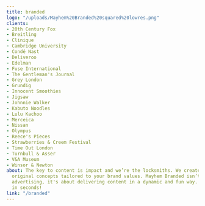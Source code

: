 ```yaml
---
title: branded
logo: "/uploads/Mayhem%20Branded%20squared%20lowres.png"
clients:
- 20th Century Fox
- Breitling
- Clinique
- Cambridge University
- Condé Nast
- Deliveroo
- Edelman
- Fuse International
- The Gentleman's Journal
- Grey London
- Grundig
- Innocent Smoothies
- Jigsaw
- Johnnie Walker
- Kabuto Noodles
- Lulu Kachoo
- Merceica
- Nissan
- Olympus
- Reece's Pieces
- Strawberries & Creem Festival
- Time Out London
- Turnbull & Asser
- V&A Museum
- Winsor & Newton
about: The key to content is impact and we’re the locksmiths. We create engaging and
  original concepts tailored to your brand values. Mayhem Branded isn’t about traditional
  advertising, it's about delivering content in a dynamic and fun way. Talking points
  in seconds!
link: "/branded"
---
```


